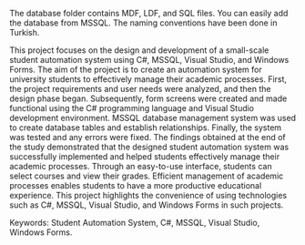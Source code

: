 The database folder contains MDF, LDF, and SQL files. You can easily add the database from MSSQL. The naming conventions have been done in Turkish.

This project focuses on the design and development of a small-scale student automation 
system using C#, MSSQL, Visual Studio, and Windows Forms. The aim of the project is to 
create an automation system for university students to effectively manage their academic
processes. First, the project requirements and user needs were analyzed, and then the
design phase began. Subsequently, form screens were created and made functional using
the C# programming language and Visual Studio development environment. MSSQL 
database management system was used to create database tables and establish 
relationships. Finally, the system was tested and any errors were fixed. The findings obtained 
at the end of the study demonstrated that the designed student automation system was
successfully implemented and helped students effectively manage their academic 
processes. Through an easy-to-use interface, students can select courses and view their 
grades. Efficient management of academic processes enables students to have a more 
productive educational experience. This project highlights the convenience of using
technologies such as C#, MSSQL, Visual Studio, and Windows Forms in such projects.

Keywords: Student Automation System, C#, MSSQL, Visual Studio, Windows Forms.
